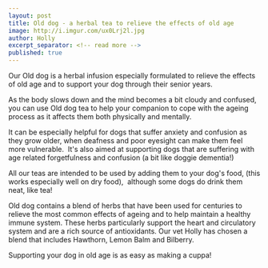 ```yaml
---
layout: post
title: Old dog - a herbal tea to relieve the effects of old age
image: http://i.imgur.com/ux0Lrj2l.jpg
author: Holly
excerpt_separator: <!-- read more -->
published: true
---
```


Our Old dog is a herbal infusion especially formulated to relieve the effects of old age and to support your dog through their senior years.

As the body slows down and the mind becomes a bit cloudy and confused, you can use Old dog tea to help your companion to cope with the ageing process as it affects them both physically and mentally.

<!-- read more -->

It can be especially helpful for dogs that suffer anxiety and confusion as they grow older, when deafness and poor eyesight can make them feel more vulnerable.  It's also aimed at supporting dogs that are suffering with age related forgetfulness and confusion (a bit like doggie dementia!)

All our teas are intended to be used by adding them to your dog's food, (this works especially well on dry food),  although some dogs do drink them neat, like tea!

Old dog contains a blend of herbs that have been used for centuries to relieve the most common effects of ageing and to help maintain a healthy immune system. These herbs particularly support the heart and circulatory system and are a rich source of antioxidants. Our vet Holly has chosen a blend that includes Hawthorn, Lemon Balm and Bilberry.

Supporting your dog in old age is as easy as making a cuppa!
